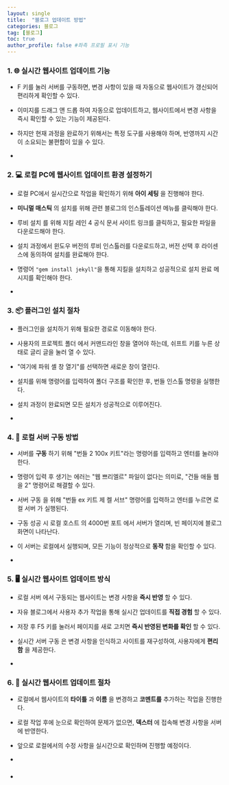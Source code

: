 ```yaml
---
layout: single
title:  "블로그 업데이트 방법"
categories: 블로그
tag: [블로그]
toc: true
author_profile: false #좌측 프로필 표시 기능
---
```


### 1. 🌐 실시간 웹사이트 업데이트 기능
- F 키를 눌러 서버를 구동하면, 변경 사항이 있을 때 자동으로 웹사이트가 갱신되어 편리하게 확인할 수 있다.  
- 이미지를  드래그 앤 드롭 하여 자동으로 업데이트하고, 웹사이트에서 변경 사항을 즉시 확인할 수 있는 기능이 제공된다.  
- 하지만 현재 과정을 완료하기 위해서는 특정 도구를 사용해야 하며, 반영까지 시간이 소요되는 불편함이 있을 수 있다.  

- 
### 2. 💻 로컬 PC에 웹사이트 업데이트 환경 설정하기
- 로컬 PC에서 실시간으로 작업을 확인하기 위해  **아이 세팅** 을 진행해야 한다.  
- **미니멀 매스틱** 의 설치를 위해 관련 블로그의 인스톨레이션 메뉴를 클릭해야 한다.  
- 루비 설치 를 위해 지킬 레인 4 공식 문서 사이트 링크를 클릭하고, 필요한 파일을 다운로드해야 한다.  
- 설치 과정에서 윈도우 버전의 루비 인스톨러를 다운로드하고, 버전 선택 후 라이센스에 동의하여 설치를 완료해야 한다.  
- 명령어 `"gem install jekyll"`을 통해 지킬을 설치하고 성공적으로 설치 완료 메시지를 확인해야 한다.  

- 
### 3. 📦 플러그인 설치 절차
- 플러그인을 설치하기 위해 필요한 경로로 이동해야 한다. 
- 사용자의  프로젝트 폴더 에서  커맨드라인  창을 열어야 하는데, 쉬프트 키를 누른 상태로 글리 글을 눌러 열 수 있다. 
- "여기에 파워 셸 창 열기"를 선택하면 새로운 창이 열린다. 
- 설치를 위해 명령어를 입력하여 폴더 구조를 확인한 후, 번들 인스톨 명령을 실행한다. 
- 설치 과정이 완료되면 모든 설치가 성공적으로 이루어진다. 

- 
### 4. 🔧 로컬 서버 구동 방법
- 서버를  **구동** 하기 위해 "번들 2 100x 키트"라는 명령어를 입력하고 엔터를 눌러야 한다. 
- 명령어 입력  후 생기는 에러는 "웹 쁘리엘르" 파일이 없다는 의미로, "건들 애들 웹을 2" 명령어로 해결할 수 있다. 
- 서버 구동 을 위해 "번들 ex 키트 제 켈 서브" 명령어를 입력하고 엔터를 누르면  로컬 서버 가 실행된다. 
- 구동 성공 시  로컬 호스트 의  4000번 포트 에서 서버가 열리며, 빈 페이지에 블로그 화면이 나타난다. 
- 이 서버는 로컬에서 실행되며, 모든 기능이 정상적으로  **동작** 함을 확인할 수 있다. 

- 
### 5. 🖥️ 실시간 웹사이트 업데이트 방식
- 로컬 서버 에서 구동되는 웹사이트는 변경 사항을  **즉시 반영** 할 수 있다.  
- 자유 블로그에서 사용자 추가 작업을 통해 실시간 업데이트를  **직접 경험** 할 수 있다.  
- 저장 후 F5 키를 눌러서 페이지를 새로 고치면  **즉시 반영된 변화를 확인** 할 수 있다.  
- 실시간  서버 구동 은 변경 사항을 인식하고 사이트를 재구성하여, 사용자에게  **편리함** 을 제공한다.  

- 
### 6. 🔄 실시간 웹사이트 업데이트 절차
- 로컬에서 웹사이트의  **타이틀** 과  **이름** 을 변경하고  **코멘트를**  추가하는 작업을 진행한다. 
- 로컬 작업 후에 눈으로 확인하여 문제가 없으면,  **덱스터** 에 접속해 변경 사항을 서버에 반영한다. 
- 앞으로 로컬에서의 수정 사항을 실시간으로 확인하며 진행할 예정이다. 

- 
### 
- 
